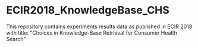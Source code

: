 # ECIR2018_KnowledgeBase_CHS
This repository contains experiments results data as published in ECIR 2018 with title: "Choices in Knowledge-Base Retrieval for Consumer Health Search"
